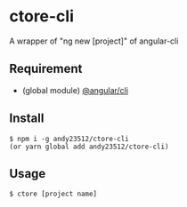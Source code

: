 # ctore-cli
A wrapper of "ng new [project]" of angular-cli
## Requirement
- (global module) [@angular/cli](https://www.npmjs.com/package/@angular/cli)
## Install
```
$ npm i -g andy23512/ctore-cli
(or yarn global add andy23512/ctore-cli)
```
## Usage
```
$ ctore [project name]
```
